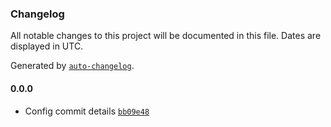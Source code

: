 ### Changelog

All notable changes to this project will be documented in this file. Dates are displayed in UTC.

Generated by [`auto-changelog`](https://github.com/CookPete/auto-changelog).

#### 0.0.0

- Config commit details [`bb09e48`](https://github.com/tiagoboeing/bull-board/commit/bb09e48f0839ef899b75cdb5a5c7f92ff779caf1)
